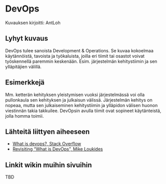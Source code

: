 # DevOps

Kuvauksen kirjoitti: AntLoh

## Lyhyt kuvaus

DevOps tulee sanoista Development & Operations. Se kuvaa kokoelmaa käytännöistä, tavoista ja työkaluista, joilla eri tiimit tai osastot voivat työskennellä paremmin keskenään. Esim. järjestelmän kehitystiimin ja sen ylläpitäjien välillä.

## Esimerkkejä

Mm. ketterän kehityksen yleistymisen vuoksi järjestelmässä voi olla pullonkaula sen kehityksen ja julkaisun välissä. Järjestelmän kehitys on nopeaa, mutta sen julkaiseminen kehitystiimin ja ylläpidon välisen huonon viestinnän takia takkuilee. DevOpsin avulla tiimit ovat sopineet käytänteistä, jolla homma toimii.

## Lähteitä liittyen aiheeseen

* [What is devops?, Stack Overflow](https://stackoverflow.com/questions/4495473/what-is-devops)
* [Revisiting “What is DevOps”, Mike Loukides](http://radar.oreilly.com/2014/06/revisiting-what-is-devops.html)

## Linkit wikin muihin sivuihin

TBD
